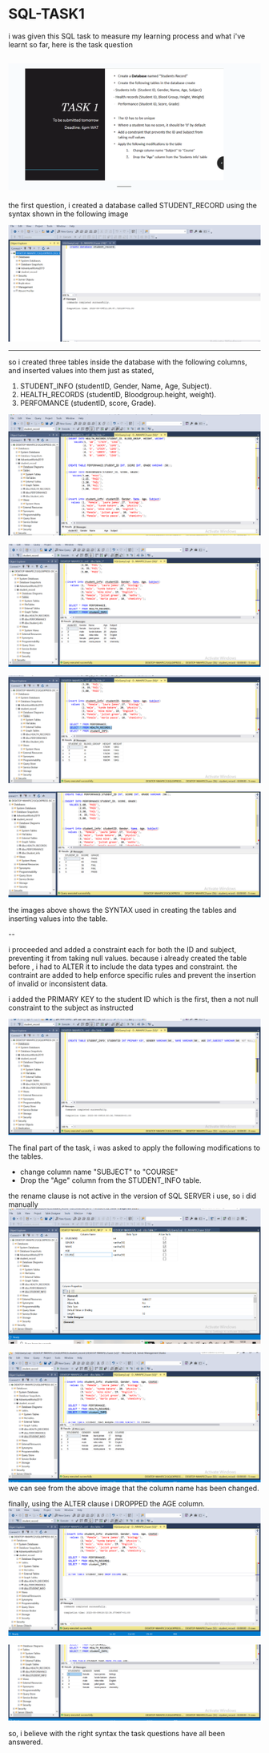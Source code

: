 # SQL-TASK1
 i was given this SQL task to measure my learning process and what i've learnt so far, here is the task question 

 ![](TASK1.png)
 ---
  the first question, i created a database called STUDENT_RECORD using the syntax  shown in the following image

  ![](createdtable.png)

  ---
  so i created three tables inside the database with the following columns, and inserted values into them just as stated, 
  
  1.   STUDENT_INFO (studentID, Gender, Name, Age, Subject).
  2.   HEALTH_RECORDS (studentID, Bloodgroup.height, weight).
  3.   PERFOMANCE (studentID, score, Grade).
  
  ![](createSTudent.png)

  ![](StudentinfoT.png)

  ![](HealthT.png)
  
   ![](perfomanceT.png)

   the images above shows the SYNTAX used in creating the tables and inserting values into the table.
   
   --

   i proceeded and added a constraint each for both the ID and subject, preventing it from taking null values.
   because i already created the table before , i had to ALTER it to include the data types and constraint.
   the contraint are added to help enforce specific rules and prevent the insertion of invalid or inconsistent data.

   i added the PRIMARY KEY to the student ID which is the first, then a not null constraint to the subject as instructed

   ![](ADDCON.png)

The final part of the task, i was asked to apply the following modifications to the tables.
  * change column name "SUBJECT" to "COURSE"
  * Drop the "Age" column from the STUDENT_INFO table.

the rename clause is not active in the version of SQL SERVER i use, so i did manually
 ![](RENAMESUBJECT.png)

 ![](RENAMESUBJECTT.png) 
  we can see from the above image that the column name has been changed.

  finally, using the ALTER clause i DROPPED the AGE column.
 ![](DROPAGE.png)
 
 ![](DROPAGEE.png)

  so, i believe with the right syntax the task questions have all been answered.

    
    
    
     

    
     
    
    
    

    
   

   
   

  
   
    
    
  
    
    
    
